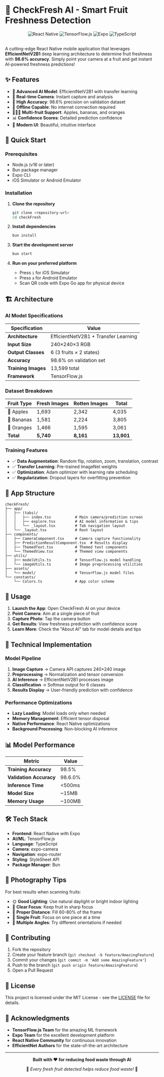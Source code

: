 # 🍎 CheckFresh AI - Smart Fruit Freshness Detection

<div align="center">
  <img src="https://img.shields.io/badge/React_Native-20232A?style=for-the-badge&logo=react&logoColor=61DAFB" alt="React Native" />
  <img src="https://img.shields.io/badge/TensorFlow.js-FF6F00?style=for-the-badge&logo=tensorflow&logoColor=white" alt="TensorFlow.js" />
  <img src="https://img.shields.io/badge/Expo-000020?style=for-the-badge&logo=expo&logoColor=white" alt="Expo" />
  <img src="https://img.shields.io/badge/TypeScript-007ACC?style=for-the-badge&logo=typescript&logoColor=white" alt="TypeScript" />
</div>

<br />

A cutting-edge React Native mobile application that leverages **EfficientNetV2B1** deep learning architecture to determine fruit freshness with **98.6% accuracy**. Simply point your camera at a fruit and get instant AI-powered freshness predictions!

## ✨ Features

- 🤖 **Advanced AI Model**: EfficientNetV2B1 with transfer learning
- 📱 **Real-time Camera**: Instant capture and analysis
- 🎯 **High Accuracy**: 98.6% precision on validation dataset
- 🔄 **Offline Capable**: No internet connection required
- 🍎🍌🍊 **Multi-fruit Support**: Apples, bananas, and oranges
- 📊 **Confidence Scores**: Detailed prediction confidence
- 🎨 **Modern UI**: Beautiful, intuitive interface

## 🚀 Quick Start

### Prerequisites

- Node.js (v16 or later)
- Bun package manager
- Expo CLI
- iOS Simulator or Android Emulator

### Installation

1. **Clone the repository**
   ```bash
   git clone <repository-url>
   cd checkFresh
   ```

2. **Install dependencies**
   ```bash
   bun install
   ```

3. **Start the development server**
   ```bash
   bun start
   ```

4. **Run on your preferred platform**
   - Press `i` for iOS Simulator
   - Press `a` for Android Emulator
   - Scan QR code with Expo Go app for physical device

## 🏗️ Architecture

### AI Model Specifications

| Specification | Value |
|---------------|-------|
| **Architecture** | EfficientNetV2B1 + Transfer Learning |
| **Input Size** | 240×240×3 RGB |
| **Output Classes** | 6 (3 fruits × 2 states) |
| **Accuracy** | 98.6% on validation set |
| **Training Images** | 13,599 total |
| **Framework** | TensorFlow.js |

### Dataset Breakdown

| Fruit Type | Fresh Images | Rotten Images | Total |
|------------|-------------|---------------|-------|
| 🍎 Apples | 1,693 | 2,342 | 4,035 |
| 🍌 Bananas | 1,581 | 2,224 | 3,805 |
| 🍊 Oranges | 1,466 | 1,595 | 3,061 |
| **Total** | **5,740** | **8,161** | **13,901** |

### Training Features

- ✅ **Data Augmentation**: Random flip, rotation, zoom, translation, contrast
- ✅ **Transfer Learning**: Pre-trained ImageNet weights
- ✅ **Optimization**: Adam optimizer with learning rate scheduling
- ✅ **Regularization**: Dropout layers for overfitting prevention

## 📱 App Structure

```
checkFresh/
├── app/
│   ├── (tabs)/
│   │   ├── index.tsx           # Main camera/prediction screen
│   │   ├── explore.tsx         # AI model information & tips
│   │   └── _layout.tsx         # Tab navigation layout
│   └── _layout.tsx             # Root layout
├── components/
│   ├── CameraComponent.tsx     # Camera capture functionality
│   ├── PredictionResultComponent.tsx  # Results display
│   ├── ThemedText.tsx          # Themed text components
│   └── ThemedView.tsx          # Themed view components
├── utils/
│   ├── modelUtils.ts           # TensorFlow.js model handling
│   └── imageUtils.ts           # Image preprocessing utilities
├── assets/
│   └── model/                  # TensorFlow.js model files
└── constants/
    └── Colors.ts               # App color scheme
```

## 🎯 Usage

1. **Launch the App**: Open CheckFresh AI on your device
2. **Point Camera**: Aim at a single piece of fruit
3. **Capture Photo**: Tap the camera button
4. **Get Results**: View freshness prediction with confidence score
5. **Learn More**: Check the "About AI" tab for model details and tips

## 🔬 Technical Implementation

### Model Pipeline

1. **Image Capture** → Camera API captures 240×240 image
2. **Preprocessing** → Normalization and tensor conversion
3. **AI Inference** → EfficientNetV2B1 processes image
4. **Classification** → Softmax output for 6 classes
5. **Results Display** → User-friendly prediction with confidence

### Performance Optimizations

- **Lazy Loading**: Model loads only when needed
- **Memory Management**: Efficient tensor disposal
- **Native Performance**: React Native optimizations
- **Background Processing**: Non-blocking AI inference

## 📊 Model Performance

| Metric | Value |
|--------|-------|
| **Training Accuracy** | 98.5% |
| **Validation Accuracy** | 98.6.0% |
| **Inference Time** | <500ms |
| **Model Size** | ~15MB |
| **Memory Usage** | ~100MB |

## 🛠️ Tech Stack

- **Frontend**: React Native with Expo
- **AI/ML**: TensorFlow.js
- **Language**: TypeScript
- **Camera**: expo-camera
- **Navigation**: expo-router
- **Styling**: StyleSheet API
- **Package Manager**: Bun

## 📸 Photography Tips

For best results when scanning fruits:

- 🌞 **Good Lighting**: Use natural daylight or bright indoor lighting
- 🎯 **Clear Focus**: Keep fruit in sharp focus
- 📏 **Proper Distance**: Fill 60-80% of the frame
- 🍎 **Single Fruit**: Focus on one piece at a time
- 🔄 **Multiple Angles**: Try different orientations if needed

## 🤝 Contributing

1. Fork the repository
2. Create your feature branch (`git checkout -b feature/AmazingFeature`)
3. Commit your changes (`git commit -m 'Add some AmazingFeature'`)
4. Push to the branch (`git push origin feature/AmazingFeature`)
5. Open a Pull Request

## 📄 License

This project is licensed under the MIT License - see the [LICENSE](LICENSE) file for details.

## 🙏 Acknowledgments

- **TensorFlow.js Team** for the amazing ML framework
- **Expo Team** for the excellent development platform
- **React Native Community** for continuous innovation
- **EfficientNet Authors** for the state-of-the-art architecture

---

<div align="center">
  <p><strong>Built with ❤️ for reducing food waste through AI</strong></p>
  <p>🌱 <em>Every fresh fruit detected helps reduce food waste!</em> 🌱</p>
</div>
